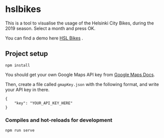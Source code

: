 # hslbikes

This is a tool to visualise the usage of the Helsinki City Bikes, during the 2019 season. Select a month and press OK. 

You can find a demo here [HSL Bikes](https://hslbikesviz.web.app/) .


## Project setup
```
npm install
```
You should get your own Google Maps API key from [Google Maps Docs](https://developers.google.com/maps/documentation/javascript/get-api-key).

Then, create a file called `gmapKey.json` with the following format, and write your API key in there.

```
{
    "key": "YOUR_API_KEY_HERE"
}
```


### Compiles and hot-reloads for development
```
npm run serve
```

